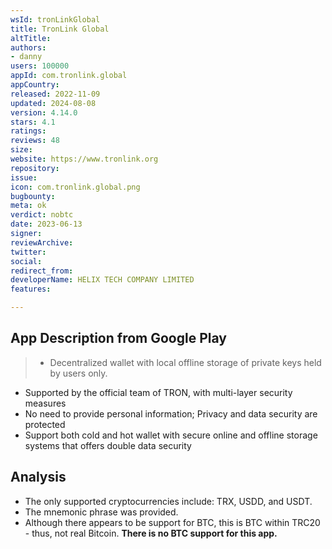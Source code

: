 ```yaml
---
wsId: tronLinkGlobal
title: TronLink Global
altTitle: 
authors:
- danny
users: 100000
appId: com.tronlink.global
appCountry: 
released: 2022-11-09
updated: 2024-08-08
version: 4.14.0
stars: 4.1
ratings: 
reviews: 48
size: 
website: https://www.tronlink.org
repository: 
issue: 
icon: com.tronlink.global.png
bugbounty: 
meta: ok
verdict: nobtc
date: 2023-06-13
signer: 
reviewArchive: 
twitter: 
social: 
redirect_from: 
developerName: HELIX TECH COMPANY LIMITED
features: 

---
```


## App Description from Google Play 

> - Decentralized wallet with local offline storage of private keys held by users only. 
- Supported by the official team of TRON, with multi-layer security measures
- No need to provide personal information; Privacy and data security are protected
- Support both cold and hot wallet with secure online and offline storage systems that offers double data security

## Analysis 

- The only supported cryptocurrencies include: TRX, USDD, and USDT. 
- The mnemonic phrase was provided. 
- Although there appears to be support for BTC, this is BTC within TRC20 - thus, not real Bitcoin. **There is no BTC support for this app.**
